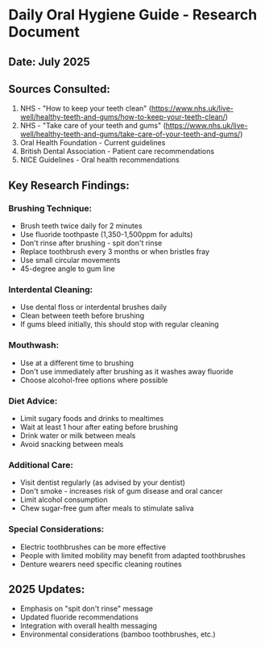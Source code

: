 # Daily Oral Hygiene Guide - Research Document

## Date: July 2025

## Sources Consulted:
1. NHS - "How to keep your teeth clean" (https://www.nhs.uk/live-well/healthy-teeth-and-gums/how-to-keep-your-teeth-clean/)
2. NHS - "Take care of your teeth and gums" (https://www.nhs.uk/live-well/healthy-teeth-and-gums/take-care-of-your-teeth-and-gums/)
3. Oral Health Foundation - Current guidelines
4. British Dental Association - Patient care recommendations
5. NICE Guidelines - Oral health recommendations

## Key Research Findings:

### Brushing Technique:
- Brush teeth twice daily for 2 minutes
- Use fluoride toothpaste (1,350-1,500ppm for adults)
- Don't rinse after brushing - spit don't rinse
- Replace toothbrush every 3 months or when bristles fray
- Use small circular movements
- 45-degree angle to gum line

### Interdental Cleaning:
- Use dental floss or interdental brushes daily
- Clean between teeth before brushing
- If gums bleed initially, this should stop with regular cleaning

### Mouthwash:
- Use at a different time to brushing
- Don't use immediately after brushing as it washes away fluoride
- Choose alcohol-free options where possible

### Diet Advice:
- Limit sugary foods and drinks to mealtimes
- Wait at least 1 hour after eating before brushing
- Drink water or milk between meals
- Avoid snacking between meals

### Additional Care:
- Visit dentist regularly (as advised by your dentist)
- Don't smoke - increases risk of gum disease and oral cancer
- Limit alcohol consumption
- Chew sugar-free gum after meals to stimulate saliva

### Special Considerations:
- Electric toothbrushes can be more effective
- People with limited mobility may benefit from adapted toothbrushes
- Denture wearers need specific cleaning routines

## 2025 Updates:
- Emphasis on "spit don't rinse" message
- Updated fluoride recommendations
- Integration with overall health messaging
- Environmental considerations (bamboo toothbrushes, etc.)